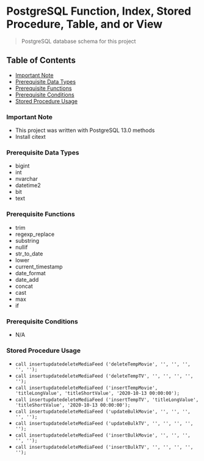 # PostgreSQL Function, Index, Stored Procedure, Table, and or View
> PostgreSQL database schema for this project

## Table of Contents
* [Important Note](#important-note)
* [Prerequisite Data Types](#prerequisite-data-types)
* [Prerequisite Functions](#prerequisite-functions)
* [Prerequisite Conditions](#prerequisite-conditions)
* [Stored Procedure Usage](#stored-procedure-usage)

### **Important Note**
* This project was written with PostgreSQL 13.0 methods
* Install citext

### Prerequisite Data Types
* bigint
* int
* nvarchar
* datetime2
* bit
* text

### Prerequisite Functions
* trim
* regexp_replace
* substring
* nullif
* str_to_date
* lower
* current_timestamp
* date_format
* date_add
* concat
* cast
* max
* if

### Prerequisite Conditions
* N/A

### Stored Procedure Usage
* `call insertupdatedeleteMediaFeed ('deleteTempMovie', '', '', '', '', '');`
* `call insertupdatedeleteMediaFeed ('deleteTempTV', '', '', '', '', '');`
* `call insertupdatedeleteMediaFeed ('insertTempMovie', 'titleLongValue', 'titleShortValue', '2020-10-13 00:00:00');`
* `call insertupdatedeleteMediaFeed ('insertTempTV', 'titleLongValue', 'titleShortValue', '2020-10-13 00:00:00');`
* `call insertupdatedeleteMediaFeed ('updateBulkMovie', '', '', '', '', '');`
* `call insertupdatedeleteMediaFeed ('updateBulkTV', '', '', '', '', '');`
* `call insertupdatedeleteMediaFeed ('insertBulkMovie', '', '', '', '', '');`
* `call insertupdatedeleteMediaFeed ('insertBulkTV', '', '', '', '', '');`
